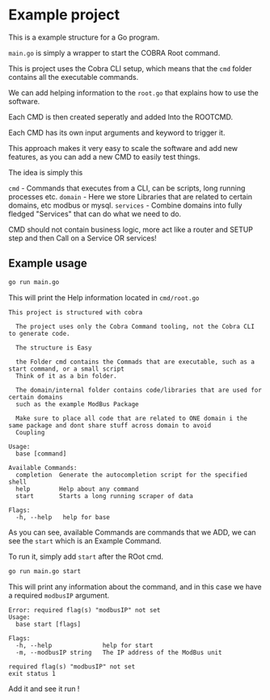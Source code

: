 # Example project
This is a example structure for a Go program.

`main.go` is simply a wrapper to start the COBRA Root command.  

This is project uses the Cobra CLI setup, which means that the `cmd` folder contains all the executable commands.

We can add helping information to the `root.go` that explains how to use the software.

Each CMD is then created seperatly and added Into the ROOTCMD.

Each CMD has its own input arguments and keyword to trigger it.

This approach makes it very easy to scale the software and add new features, as you can add a new CMD to easily test things.

The idea is simply this

`cmd` - Commands that executes from a CLI, can be scripts, long running processes etc.
`domain` - Here we store Libraries that are related to certain domains, etc modbus or mysql.
`services` - Combine domains into fully fledged "Services" that can do what we need to do.

CMD should not contain business logic, more act like a router and SETUP step and then Call on a Service OR services!

## Example usage
```bash
go run main.go
```

This will print the Help information located in `cmd/root.go`

```log
This project is structured with cobra

  The project uses only the Cobra Command tooling, not the Cobra CLI to generate code.

  The structure is Easy 

  the Folder cmd contains the Commads that are executable, such as a start command, or a small script
  Think of it as a bin folder.

  The domain/internal folder contains code/libraries that are used for certain domains
  such as the example ModBus Package

  Make sure to place all code that are related to ONE domain i the same package and dont share stuff across domain to avoid
  Coupling

Usage:
  base [command]

Available Commands:
  completion  Generate the autocompletion script for the specified shell
  help        Help about any command
  start       Starts a long running scraper of data

Flags:
  -h, --help   help for base
```

As you can see, available Commands are commands that we ADD, we can see the `start` which is an Example Command.

To run it, simply add `start` after the ROot cmd.

```bash
go run main.go start
```

This will print any information about the command, and in this case we have a required `modbusIP` argument.

```log
Error: required flag(s) "modbusIP" not set
Usage:
  base start [flags]

Flags:
  -h, --help              help for start
  -m, --modbusIP string   The IP address of the ModBus unit

required flag(s) "modbusIP" not set
exit status 1
```

Add it and see it run ! 

